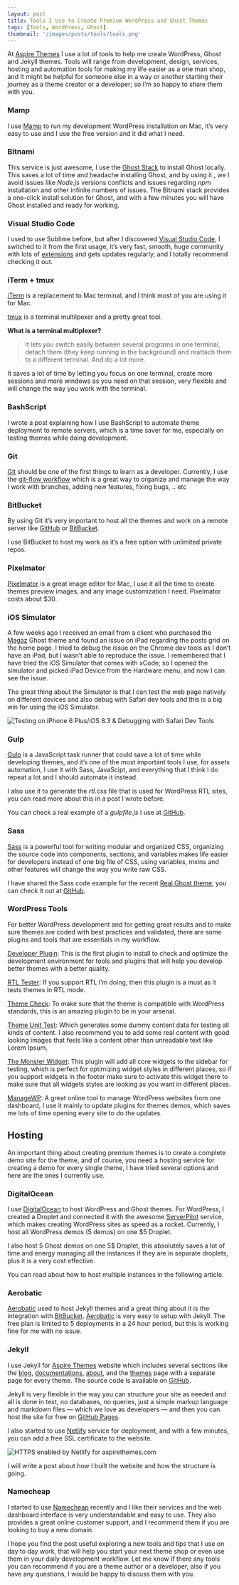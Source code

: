 ```yaml
---
layout: post
title: Tools I Use to Create Premium WordPress and Ghost Themes
tags: [Tools, WordPress, Ghost]
thumbnail: '/images/posts/tools/tools.png'
---
```


At [Aspire Themes](http://aspirethemes.com/) I use a lot of tools to help me create WordPress, Ghost and Jekyll themes. Tools will range from development, design, services, hosting and automation tools for making my life easier as a one man shop, and It might be helpful for someone else in a way or another starting their journey as a theme creator or a developer; so I’m so happy to share them with you.

### Mamp

I use [Mamp](https://www.mamp.info/) to run my development WordPress installation on Mac, it’s very easy to use and I use the free version and it did what I need.

### Bitnami

This service is just awesome, I use the [Ghost Stack](https://bitnami.com/stack/ghost) to install Ghost locally. This saves a lot of time and headache installing Ghost, and by using it , we I avoid issues like *Node.js* versions conflicts and issues regarding *npm* installation and other infinite numbers of issues. The Bitnami stack provides a one-click install solution for Ghost, and with a few minutes you will have Ghost installed and ready for working.

### Visual Studio Code

I used to use Sublime before, but after I discovered [Visual Studio Code](https://code.visualstudio.com/), I switched to it from the first usage, it’s very fast, smooth, huge community with lots of [extensions](https://marketplace.visualstudio.com/VSCode) and gets updates regularly, and I totally recommend checking it out.

### iTerm + tmux

[iTerm](https://www.iterm2.com/) is a replacement to Mac terminal, and I think most of you are using it for Mac.

[tmux](https://tmux.github.io/) is a terminal multilpexer and a pretty great tool.

**What is a terminal multiplexer?**

> It lets you switch easily between several programs in one terminal, detach them (they keep running in the background) and reattach them to a different terminal. And do a lot more.

It saves a lot of time by letting you focus on one terminal, create more sessions and more windows as you need on that session, very flexible and will change the way you work with the terminal.

### BashScript

I wrote a post explaining how I use BashScript to automate theme deployment to remote servers, which is a time saver for me, especially on testing themes while doing development.

### Git

[Git](https://git-scm.com/) should be one of the first things to learn as a developer. Currently, I use the [git-flow workflow](http://nvie.com/posts/a-successful-git-branching-model/) which is a great way to organize and manage the way I work with branches, adding new features, fixing bugs, .. etc

### BitBucket

By using Git it’s very important to host all the themes and work on a remote server like [GitHub](https://github.com/) or [BitBucket](http://bitbucket.org/).

I use BitBucket to host my work as it’s a free option with unlimited private repos.

### Pixelmator

[Pixelmator](http://www.pixelmator.com/mac/) is a great image editor for Mac, I use it all the time to create themes preview images, and any image customization I need. Pixelmator costs about $30.

### iOS Simulator

A few weeks ago I received an email from a client who purchased the [Magaz](https://aspirethemes.com/themes/magaz-ghost.html) Ghost theme and found an issue on iPad regarding the posts grid on the home page. I tried to debug the issue on the Chrome dev tools as I don’t have an iPad, but I wasn’t able to reproduce the issue. I remembered that I have tried the iOS Simulator that comes with xCode; so I opened the simulator and picked iPad Device from the Hardware menu, and now I can see the issue.

The great thing about the Simulator is that I can test the web page natively on different devices and also debug with Safari dev tools and this is a big win for using the iOS Simulator.

![Testing on iPhone 6 Plus/iOS 8.3 & Debugging with Safari Dev Tools](/images/posts/tools/tools.png)

### Gulp

[Gulp](http://gulpjs.com/) is a JavaScript task runner that could save a lot of time while developing themes, and it’s one of the most important tools I use, for assets automation, I use it with Sass, JavaScipt, and everything that I think I do repeat a lot and I should automate it instead.

I also use it to generate the *rtl.css* file that is used for WordPress RTL sites, you can read more about this in a post I wrote before.

You can check a real example of a *gulpfile.js* I use at [GitHub](https://gist.github.com/ahmadajmi/c8540178238a6e36601f690e818e7448).

### Sass

[Sass](http://sass-lang.com/) is a powerful tool for writing modular and organized CSS, organizing the source code into components, sections, and variables makes life easier for developers instead of one big file of CSS, using variables, mxins and other features will change the way you write raw CSS.

I have shared the Sass code example for the recent [Real Ghost theme](https://aspirethemes.com/themes/real-ghost.html), you can check it out at [GitHub](https://github.com/ahmadajmi/sass-example).

### WordPress Tools

For better WordPress development and for getting great results and to make sure themes are coded with best practices and validated, there are some plugins and tools that are essentials in my workflow.

[Developer Plugin](http://wordpress.org/extend/plugins/developer/): This is the first plugin to install to check and optimize the development environment for tools and plugins that will help you develop better themes with a better quality.

[RTL Tester](https://wordpress.org/plugins/rtl-tester/): If you support RTL I’m doing, then this plugin is a must as it tests themes in RTL mode.

[Theme Check](https://wordpress.org/plugins/theme-check/): To make sure that the theme is compatible with WordPress standards, this is an amazing plugin to be in your arsenal.

[Theme Unit Test](https://codex.wordpress.org/Theme_Unit_Test): Which generates some dummy content data for testing all kinds of content. I also recommend you to add some real content with good looking images that feels like a content other than unreadable text like Lorem Ipsum.

[The Monster Widget](http://wordpress.org/extend/plugins/monster-widget/): This plugin will add all core widgets to the sidebar for testing, which is perfect for optimizing widget styles in different places, so if you support widgets in the footer make sure to activate this widget there to make sure that all widgets styles are looking as you want in different places.

[ManageWP](https://managewp.com/): A great online tool to manage WordPress websites from one dashboard, I use it mainly to update plugins for themes demos, which saves me lots of time opening every site to do the updates.

## Hosting

An important thing about creating premium themes is to create a complete demo site for the theme, and of course, you need a hosting service for creating a demo for every single theme, I have tried several options and here are the ones I currently use.

### DigitalOcean

I use [DigitalOcean](https://www.digitalocean.com/) to host WordPress and Ghost themes. For WordPress, I created a Droplet and connected it with the awesome [ServerPilot](https://serverpilot.io/) service, which makes creating WordPress sites as speed as a rocket. Currently, I host all WordPress demos (5 demos) on one $5 Droplet.

I also host 5 Ghost demos on one 5$ Droplet, this absolutely saves a lot of time and energy managing all the instances if they are in separate droplets, plus it is a very cost effective.

You can read about how to host multiple instances in the following article.

### Aerobatic

[Aerobatic](https://www.aerobatic.com/) used to host Jekyll themes and a great thing about it is the integration with [BitBucket](http://bitbucket.org/). [Aerobatic](https://www.aerobatic.com/) is very easy to setup with Jekyll. The free plan is limited to 5 deployments in a 24 hour period, but this is working fine for me with no issue.

### Jekyll

I use Jekyll for [Aspire Themes](http://aspirethemes.com/) website which includes several sections like the [blog](http://aspirethemes.com/blog/), [documentations](http://aspirethemes.com/docs/), [about](http://aspirethemes.com/about/), and the [themes](http://aspirethemes.com/themes/) page with a separate page for every theme. The source code is available on [GitHub](https://github.com/aspirethemes/aspirethemes.github.io).

Jekyll is very flexible in the way you can structure your site as needed and all is done in text, no databases, no queries, just a simple markup language and markdown files — which we love as developers — and then you can host the site for free on [GitHub Pages](https://pages.github.com/).

I also started to use [Netlify](https://www.netlify.com/) service for deployment, and with a few minutes, you can add a free SSL certificate to the website.

![HTTPS enabled by Netlify for aspirethemes.com](/images/posts/tools/aspirethemes.png)

I will write a post about how I built the website and how the structure is going.

### Namecheap

I started to use [Namecheap](https://www.namecheap.com/) recently and I like their services and the web dashboard interface is very understandable and easy to use. They also provides a great online customer support, and I recommend them if you are looking to buy a new domain.

I hope you find the post useful exploring a new tools and tips that I use on day to day work, that will help you start your next theme shop or even use them in your daily development workflow. Let me know if there any tools you can recommend if you are a theme author or a developer, also if you have any questions, I would be happy to discuss them with you.